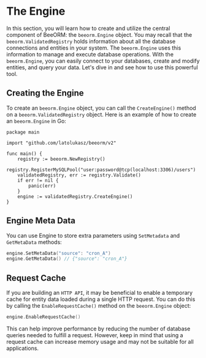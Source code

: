 # The Engine

In this section, you will learn how to create and utilize the central component of BeeORM: the `beeorm.Engine` object. You may recall that the `beeorm.ValidatedRegistry` holds information about all the database connections and entities in your system. The `beeorm.Engine` uses this information to manage and execute database operations. With the `beeorm.Engine`, you can easily connect to your databases, create and modify entities, and query your data. Let's dive in and see how to use this powerful tool.

## Creating the Engine

To create an `beeorm.Engine` object, you can call the `CreateEngine()` method on a `beeorm.ValidatedRegistry` object. Here is an example of how to create an `beeorm.Engine` in Go:

```go{13}
package main

import "github.com/latolukasz/beeorm/v2"

func main() {
    registry := beeorm.NewRegistry()
    registry.RegisterMySQLPool("user:password@tcp(localhost:3306)/users")
    validatedRegistry, err := registry.Validate()
    if err != nil {
        panic(err)
    }
    engine := validatedRegistry.CreateEngine()
}  
```

## Engine Meta Data

You can use Engine to store extra parameters using `SetMetadata` and `GetMetaData` methods:

```go
engine.SetMetaData("source": "cron_A")
engine.GetMetaData() // {"source": "cron_A"}
```


## Request Cache

If you are building an `HTTP API`, it may be beneficial to enable a temporary cache for entity data loaded during a single HTTP request. You can do this by calling the `EnableRequestCache()` method on the `beeorm.Engine` object:

```go
engine.EnableRequestCache()
```

This can help improve performance by reducing the number of database queries needed to fulfill a request. However, keep in mind that using a request cache can increase memory usage and may not be suitable for all applications.
